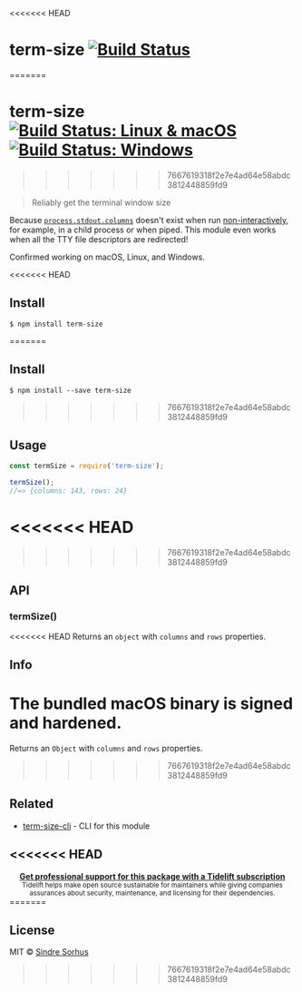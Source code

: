 <<<<<<< HEAD
# term-size [![Build Status](https://travis-ci.org/sindresorhus/term-size.svg?branch=master)](https://travis-ci.org/sindresorhus/term-size)
=======
# term-size [![Build Status: Linux & macOS](https://travis-ci.org/sindresorhus/term-size.svg?branch=master)](https://travis-ci.org/sindresorhus/term-size) [![Build Status: Windows](https://ci.appveyor.com/api/projects/status/c3tydg6uedsk0bob/branch/master?svg=true)](https://ci.appveyor.com/project/sindresorhus/term-size/branch/master)
>>>>>>> 7667619318f2e7e4ad64e58abdc3812448859fd9

> Reliably get the terminal window size

Because [`process.stdout.columns`](https://nodejs.org/api/tty.html#tty_writestream_columns) doesn't exist when run [non-interactively](http://www.tldp.org/LDP/abs/html/intandnonint.html), for example, in a child process or when piped. This module even works when all the TTY file descriptors are redirected!

Confirmed working on macOS, Linux, and Windows.

<<<<<<< HEAD
## Install

```
$ npm install term-size
```

=======

## Install

```
$ npm install --save term-size
```


>>>>>>> 7667619318f2e7e4ad64e58abdc3812448859fd9
## Usage

```js
const termSize = require('term-size');

termSize();
//=> {columns: 143, rows: 24}
```

<<<<<<< HEAD
=======

>>>>>>> 7667619318f2e7e4ad64e58abdc3812448859fd9
## API

### termSize()

<<<<<<< HEAD
Returns an `object` with `columns` and `rows` properties.

## Info

The bundled macOS binary is signed and hardened.
=======
Returns an `Object` with `columns` and `rows` properties.

>>>>>>> 7667619318f2e7e4ad64e58abdc3812448859fd9

## Related

- [term-size-cli](https://github.com/sindresorhus/term-size-cli) - CLI for this module

<<<<<<< HEAD
---

<div align="center">
	<b>
		<a href="https://tidelift.com/subscription/pkg/npm-term-size?utm_source=npm-term-size&utm_medium=referral&utm_campaign=readme">Get professional support for this package with a Tidelift subscription</a>
	</b>
	<br>
	<sub>
		Tidelift helps make open source sustainable for maintainers while giving companies<br>assurances about security, maintenance, and licensing for their dependencies.
	</sub>
</div>
=======

## License

MIT © [Sindre Sorhus](https://sindresorhus.com)
>>>>>>> 7667619318f2e7e4ad64e58abdc3812448859fd9
